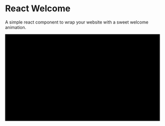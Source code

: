 # React Welcome

A simple react component to wrap your website with a sweet welcome animation.

![Gif](https://github.com/icastillejogomez/react-welcome/blob/master/.assets/example.gif)
